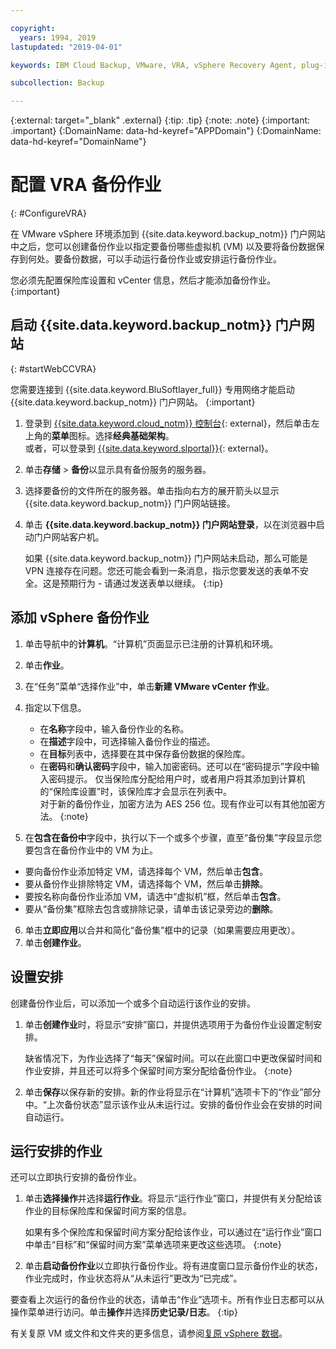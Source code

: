```yaml
---

copyright:
  years: 1994, 2019
lastupdated: "2019-04-01"

keywords: IBM Cloud Backup, VMware, VRA, vSphere Recovery Agent, plug-in, plugin, EVault, Carbonite, vSphere

subcollection: Backup

---
```

{:external: target="_blank" .external}
{:tip: .tip}
{:note: .note}
{:important: .important}
{:DomainName: data-hd-keyref="APPDomain"}
{:DomainName: data-hd-keyref="DomainName"}

# 配置 VRA 备份作业
{: #ConfigureVRA}

在 VMware vSphere 环境添加到 {{site.data.keyword.backup_notm}} 门户网站中之后，您可以创建备份作业以指定要备份哪些虚拟机 (VM) 以及要将备份数据保存到何处。要备份数据，可以手动运行备份作业或安排运行备份作业。

您必须先配置保险库设置和 vCenter 信息，然后才能添加备份作业。
{:important}

## 启动 {{site.data.keyword.backup_notm}} 门户网站
{: #startWebCCVRA}

您需要连接到 {{site.data.keyword.BluSoftlayer_full}} 专用网络才能启动 {{site.data.keyword.backup_notm}} 门户网站。
{:important}

1. 登录到 [{{site.data.keyword.cloud_notm}} 控制台](https://{DomainName}){: external}，然后单击左上角的**菜单**图标。选择**经典基础架构**。<br/>
   或者，可以登录到 [{{site.data.keyword.slportal}}](https://control.softlayer.com/){: external}。
2. 单击**存储** > **备份**以显示具有备份服务的服务器。
3. 选择要备份的文件所在的服务器。单击指向右方的展开箭头以显示 {{site.data.keyword.backup_notm}} 门户网站链接。
4. 单击 **{{site.data.keyword.backup_notm}} 门户网站登录**，以在浏览器中启动门户网站客户机。

   如果 {{site.data.keyword.backup_notm}} 门户网站未启动，那么可能是 VPN 连接存在问题。您还可能会看到一条消息，指示您要发送的表单不安全。这是预期行为 - 请通过发送表单以继续。
   {:tip}

## 添加 vSphere 备份作业

1. 单击导航中的**计算机**。“计算机”页面显示已注册的计算机和环境。
2. 单击**作业**。
3. 在“任务”菜单“选择作业”中，单击**新建 VMware vCenter 作业**。
4. 指定以下信息。
   * 在**名称**字段中，输入备份作业的名称。
   * 在**描述**字段中，可选择输入备份作业的描述。
   * 在**目标**列表中，选择要在其中保存备份数据的保险库。
   * 在**密码**和**确认密码**字段中，输入加密密码。还可以在“密码提示”字段中输入密码提示。
   仅当保险库分配给用户时，或者用户将其添加到计算机的“保险库设置”时，该保险库才会显示在列表中。<br/>
      对于新的备份作业，加密方法为 AES 256 位。现有作业可以有其他加密方法。
   {:note}

5.	在**包含在备份中**字段中，执行以下一个或多个步骤，直至“备份集”字段显示您要包含在备份作业中的 VM 为止。

   * 要向备份作业添加特定 VM，请选择每个 VM，然后单击**包含**。
   * 要从备份作业排除特定 VM，请选择每个 VM，然后单击**排除**。
   * 要按名称向备份作业添加 VM，请选中“虚拟机”框，然后单击**包含**。
   * 要从“备份集”框除去包含或排除记录，请单击该记录旁边的**删除**。

6. 单击**立即应用**以合并和简化“备份集”框中的记录（如果需要应用更改）。
7. 单击**创建作业**。

## 设置安排

创建备份作业后，可以添加一个或多个自动运行该作业的安排。

1. 单击**创建作业**时，将显示“安排”窗口，并提供选项用于为备份作业设置定制安排。

   缺省情况下，为作业选择了“每天”保留时间。可以在此窗口中更改保留时间和作业安排，并且还可以将多个保留时间方案分配给备份作业。
   {:note}
2. 单击**保存**以保存新的安排。新的作业将显示在“计算机”选项卡下的“作业”部分中。“上次备份状态”显示该作业从未运行过。安排的备份作业会在安排的时间自动运行。

## 运行安排的作业

还可以立即执行安排的备份作业。

1. 单击**选择操作**并选择**运行作业**。将显示“运行作业”窗口，并提供有关分配给该作业的目标保险库和保留时间方案的信息。

   如果有多个保险库和保留时间方案分配给该作业，可以通过在“运行作业”窗口中单击“目标”和“保留时间方案”菜单选项来更改这些选项。
   {:note}
2. 单击**启动备份作业**以立即执行备份作业。将有进度窗口显示备份作业的状态，作业完成时，作业状态将从“从未运行”更改为“已完成”。

要查看上次运行的备份作业的状态，请单击“作业”选项卡。所有作业日志都可以从操作菜单进行访问。单击**操作**并选择**历史记录/日志**。
{:tip}

有关复原 VM 或文件和文件夹的更多信息，请参阅[复原 vSphere 数据](/docs/infrastructure/Backup?topic=Backup-VRARestore#VRARestore)。
